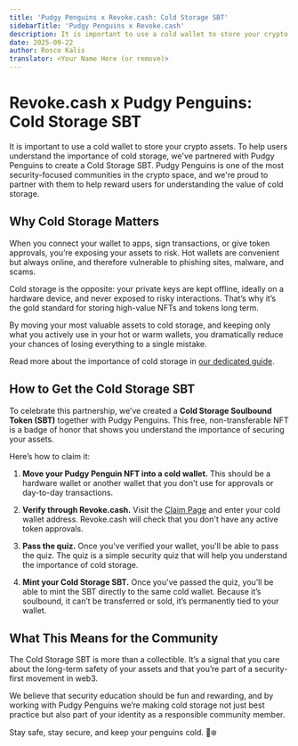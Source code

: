 ```yaml
---
title: 'Pudgy Penguins x Revoke.cash: Cold Storage SBT'
sidebarTitle: 'Pudgy Penguins x Revoke.cash'
description: It is important to use a cold wallet to store your crypto assets. To help users understand the importance of cold storage, we've partnered with Pudgy Penguins to create a Cold Storage SBT.
date: 2025-09-22
author: Rosco Kalis
translator: <Your Name Here (or remove)>
---
```


# Revoke.cash x Pudgy Penguins: Cold Storage SBT

It is important to use a cold wallet to store your crypto assets. To help users understand the importance of cold storage, we've partnered with Pudgy Penguins to create a Cold Storage SBT. Pudgy Penguins is one of the most security-focused communities in the crypto space, and we're proud to partner with them to help reward users for understanding the value of cold storage.

## Why Cold Storage Matters

When you connect your wallet to apps, sign transactions, or give token approvals, you’re exposing your assets to risk. Hot wallets are convenient but always online, and therefore vulnerable to phishing sites, malware, and scams.

Cold storage is the opposite: your private keys are kept offline, ideally on a hardware device, and never exposed to risky interactions. That’s why it’s the gold standard for storing high-value NFTs and tokens long term.

By moving your most valuable assets to cold storage, and keeping only what you actively use in your hot or warm wallets, you dramatically reduce your chances of losing everything to a single mistake.

Read more about the importance of cold storage in [our dedicated guide](/learn/wallets/what-is-a-cold-wallet).

## How to Get the Cold Storage SBT

To celebrate this partnership, we’ve created a **Cold Storage Soulbound Token (SBT)** together with Pudgy Penguins. This free, non-transferable NFT is a badge of honor that shows you understand the importance of securing your assets.

Here’s how to claim it:

1. **Move your Pudgy Penguin NFT into a cold wallet.**
   This should be a hardware wallet or another wallet that you don’t use for approvals or day-to-day transactions.

2. **Verify through Revoke.cash.**
   Visit the [Claim Page](/cold-storage-sbt) and enter your cold wallet address. Revoke.cash will check that you don't have any active token approvals.

3. **Pass the quiz.**
   Once you've verified your wallet, you'll be able to pass the quiz. The quiz is a simple security quiz that will help you understand the importance of cold storage.

4. **Mint your Cold Storage SBT.**
   Once you've passed the quiz, you’ll be able to mint the SBT directly to the same cold wallet. Because it’s soulbound, it can’t be transferred or sold, it’s permanently tied to your wallet.

## What This Means for the Community

The Cold Storage SBT is more than a collectible. It’s a signal that you care about the long-term safety of your assets and that you’re part of a security-first movement in web3.

We believe that security education should be fun and rewarding, and by working with Pudgy Penguins we’re making cold storage not just best practice but also part of your identity as a responsible community member.

Stay safe, stay secure, and keep your penguins cold. 🐧❄️
